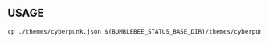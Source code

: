 ## USAGE

```markdown
cp ./themes/cyberpunk.json $(BUMBLEBEE_STATUS_BASE_DIR)/themes/cyberpunk.json
```
